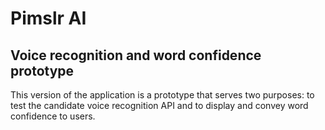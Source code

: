 # Pimslr AI

## Voice recognition and word confidence prototype

This version of the application is a prototype that serves two purposes: to test the candidate voice recognition API and to display and convey word confidence to users.

